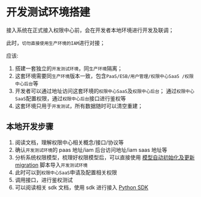 # 开发测试环境搭建

接入系统在正式接入权限中心前，会在开发者本地环境进行开发及联调；

此时，`切勿直接使用生产环境的IAM`进行对接；

应该:

1. 搭建一套独立的`开发测试环境`，同`生产环境`隔离；
2. 这套环境需要同`生产环境`版本一致，包含`PaaS/ESB/用户管理/权限中心SaaS /权限中心后台`等
3. 开发者可以通过地址访问这套环境的`权限中心SaaS`及`权限中心后台`； 通过`权限中心SaaS`配置权限，通过`权限中心后台`接口进行鉴权等
4. 这套环境只用于`开发测试`，所有数据随时可以清空重建；
 

## 本地开发步骤

1. 阅读文档，理解权限中心相关概念/接口/协议等
2. 确认`开发测试环境`的 paas 地址/iam 后台访问地址/iam saas 地址等
3. 分析系统权限模型，梳理好权限模型后，可以直接使用 [模型自动初始化及更新 migration](../Migrateion.md) 脚本导入`开发测试环境`
4. 此时可以到`权限中心SaaS`申请及配置相关权限
5. 调用接口，进行鉴权测试
6. 可以阅读相关 sdk 文档，使用 sdk 进行接入 [Python SDK](../../Reference/SDK/01-PythonSDK.md)
